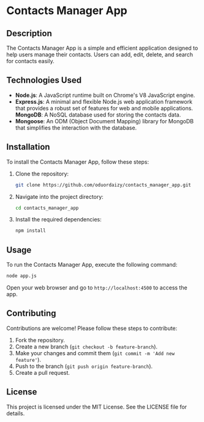 # Contacts Manager App

## Description
The Contacts Manager App is a simple and efficient application designed to help users manage their contacts. Users can add, edit, delete, and search for contacts easily.

## Technologies Used
- **Node.js**: A JavaScript runtime built on Chrome's V8 JavaScript engine.
- **Express.js**: A minimal and flexible Node.js web application framework that provides a robust set of features for web and mobile applications.
 **MongoDB**: A NoSQL database used for storing the contacts data.
- **Mongoose**: An ODM (Object Document Mapping) library for MongoDB that simplifies the interaction with the database.


## Installation
To install the Contacts Manager App, follow these steps:

1. Clone the repository:
   ```bash
   git clone https://github.com/oduordaizy/contacts_manager_app.git
   ```
2. Navigate into the project directory:
   ```bash
   cd contacts_manager_app
   ```
3. Install the required dependencies:
   ```bash
   npm install
   ```

## Usage
To run the Contacts Manager App, execute the following command:
```bash
node app.js
```
Open your web browser and go to `http://localhost:4500` to access the app.


## Contributing
Contributions are welcome! Please follow these steps to contribute:

1. Fork the repository.
2. Create a new branch (`git checkout -b feature-branch`).
3. Make your changes and commit them (`git commit -m 'Add new feature'`).
4. Push to the branch (`git push origin feature-branch`).
5. Create a pull request.

## License
This project is licensed under the MIT License. See the LICENSE file for details.